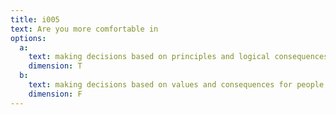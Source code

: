 ```yaml
---
title: i005
text: Are you more comfortable in
options:
  a: 
    text: making decisions based on principles and logical consequences
    dimension: T
  b:
    text: making decisions based on values and consequences for people 
    dimension: F
---
```

